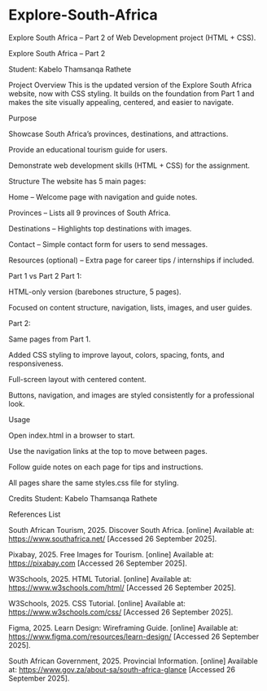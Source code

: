 # Explore-South-Africa
Explore South Africa – Part 2 of Web Development project (HTML + CSS).

Explore South Africa – Part 2

Student: Kabelo Thamsanqa Rathete

Project Overview
This is the updated version of the Explore South Africa website, now with CSS styling. It builds on the foundation from Part 1 and makes the site visually appealing, centered, and easier to navigate.

Purpose

Showcase South Africa’s provinces, destinations, and attractions.

Provide an educational tourism guide for users.

Demonstrate web development skills (HTML + CSS) for the assignment.

Structure
The website has 5 main pages:

Home – Welcome page with navigation and guide notes.

Provinces – Lists all 9 provinces of South Africa.

Destinations – Highlights top destinations with images.

Contact – Simple contact form for users to send messages.

Resources (optional) – Extra page for career tips / internships if included.

Part 1 vs Part 2
Part 1:

HTML-only version (barebones structure, 5 pages).

Focused on content structure, navigation, lists, images, and user guides.

Part 2:

Same pages from Part 1.

Added CSS styling to improve layout, colors, spacing, fonts, and responsiveness.

Full-screen layout with centered content.

Buttons, navigation, and images are styled consistently for a professional look.

Usage

Open index.html in a browser to start.

Use the navigation links at the top to move between pages.

Follow guide notes on each page for tips and instructions.

All pages share the same styles.css file for styling.

Credits
Student: Kabelo Thamsanqa Rathete

References List

South African Tourism, 2025. Discover South Africa. [online] Available at: https://www.southafrica.net/
 [Accessed 26 September 2025].

Pixabay, 2025. Free Images for Tourism. [online] Available at: https://pixabay.com
 [Accessed 26 September 2025].

W3Schools, 2025. HTML Tutorial. [online] Available at: https://www.w3schools.com/html/
 [Accessed 26 September 2025].

W3Schools, 2025. CSS Tutorial. [online] Available at: https://www.w3schools.com/css/
 [Accessed 26 September 2025].

Figma, 2025. Learn Design: Wireframing Guide. [online] Available at: https://www.figma.com/resources/learn-design/
 [Accessed 26 September 2025].

South African Government, 2025. Provincial Information. [online] Available at: https://www.gov.za/about-sa/south-africa-glance
 [Accessed 26 September 2025].
